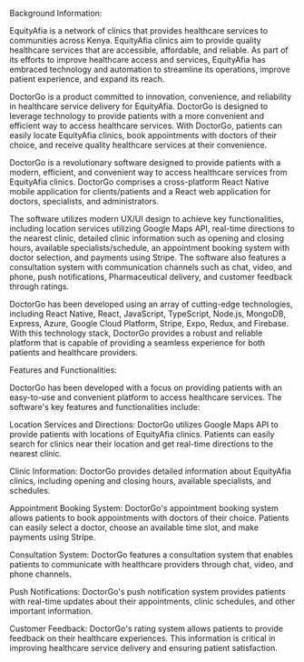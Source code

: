 Background Information:

EquityAfia is a network of clinics that provides healthcare services to communities across Kenya. EquityAfia clinics aim to provide quality healthcare services that are accessible, affordable, and reliable. As part of its efforts to improve healthcare access and services, EquityAfia has embraced technology and automation to streamline its operations, improve patient experience, and expand its reach.

DoctorGo is a product committed to innovation, convenience, and reliability in healthcare service delivery for EquityAfia. DoctorGo is designed to leverage technology to provide patients with a more convenient and efficient way to access healthcare services. With DoctorGo, patients can easily locate EquityAfia clinics, book appointments with doctors of their choice, and receive quality healthcare services at their convenience.

DoctorGo is a revolutionary software designed to provide patients with a modern, efficient, and convenient way to access healthcare services from EquityAfia clinics. DoctorGo comprises a cross-platform React Native mobile application for clients/patients and a React web application for doctors, specialists, and administrators.

The software utilizes modern UX/UI design to achieve key functionalities, including location services utilizing Google Maps API, real-time directions to the nearest clinic, detailed clinic information such as opening and closing hours, available specialists/schedule, an appointment booking system with doctor selection, and payments using Stripe. The software also features a consultation system with communication channels such as chat, video, and phone, push notifications, Pharmaceutical delivery, and customer feedback through ratings.

DoctorGo has been developed using an array of cutting-edge technologies, including React Native, React, JavaScript, TypeScript, Node.js, MongoDB, Express, Azure, Google Cloud Platform, Stripe, Expo, Redux, and Firebase. With this technology stack, DoctorGo provides a robust and reliable platform that is capable of providing a seamless experience for both patients and healthcare providers.

Features and Functionalities:

DoctorGo has been developed with a focus on providing patients with an easy-to-use and convenient platform to access healthcare services. The software's key features and functionalities include:

Location Services and Directions: DoctorGo utilizes Google Maps API to provide patients with locations of EquityAfia clinics. Patients can easily search for clinics near their location and get real-time directions to the nearest clinic.

Clinic Information: DoctorGo provides detailed information about EquityAfia clinics, including opening and closing hours, available specialists, and schedules.

Appointment Booking System: DoctorGo's appointment booking system allows patients to book appointments with doctors of their choice. Patients can easily select a doctor, choose an available time slot, and make payments using Stripe.

Consultation System: DoctorGo features a consultation system that enables patients to communicate with healthcare providers through chat, video, and phone channels.

Push Notifications: DoctorGo's push notification system provides patients with real-time updates about their appointments, clinic schedules, and other important information.

Customer Feedback: DoctorGo's rating system allows patients to provide feedback on their healthcare experiences. This information is critical in improving healthcare service delivery and ensuring patient satisfaction.